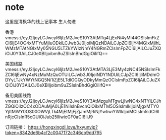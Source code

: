 # note

这里是清枫华的线上记事本
生人勿进

香港
vmess://eyJ2IjoyLCJwcyI6IjIzM2JveS10Y3AtMTg4LjExNi4yMi44OSIsImFkZCI6IjE4OC4xMTYuMjIuODkiLCJwb3J0IjoiMjQzNDAiLCJpZCI6IjY4MGIxMjlhLWMzMTAtNGIxMy05NGU5LTZkYWIzNmY4NGRmZCIsImFpZCI6IjAiLCJuZXQiOiJ0Y3AiLCJ0eXBlIjoibm9uZSIsInBhdGgiOiIifQ==

美国线路
vmess://eyJ2IjoyLCJwcyI6IjIzM2JveS10Y3AtMTA3LjE3My4zNC45NSIsImFkZCI6IjEwNy4xNzMuMzQuOTUiLCJwb3J0IjoiNDY1NDUiLCJpZCI6IjliMDdmODYyLTJkYWYtNGQ5Ni1iZjE5LTdlOGQyODkyMmQzOCIsImFpZCI6IjAiLCJuZXQiOiJ0Y3AiLCJ0eXBlIjoibm9uZSIsInBhdGgiOiIifQ==

备用美国线路
vmess://eyJ2IjoyLCJwcyI6IjIzM2JveS10Y3AtMzguMTgwLjIwNC4xNTYiLCJhZGQiOiIzOC4xODAuMjA0LjE1NiIsInBvcnQiOiIxMTM5OSIsImlkIjoiMjgxMTY0YjItMWY0OS00OWVjLTk4MjEtMjFjZjJmMjRiNjYwIiwiYWlkIjoiMCIsIm5ldCI6InRjcCIsInR5cGUiOiJub25lIiwicGF0aCI6IiJ9

订阅链接：
https://hongxingdl.love/hxyunvip?token=8342de6b4cf2c0047172c346cb9dd795
